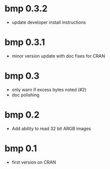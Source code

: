 # bmp 0.3.2

* update developer install instructions

# bmp 0.3.1
* minor version update with doc fixes for CRAN

# bmp 0.3
* only warn if excess bytes noted (#2)
* doc polishing

# bmp 0.2
* Add ability to read 32 bit ARGB images

# bmp 0.1
* first version on CRAN
